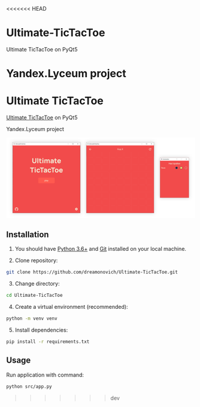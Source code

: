 <<<<<<< HEAD
# Ultimate-TicTacToe
Ultimate TicTacToe on PyQt5

Yandex.Lyceum project
=======
# Ultimate TicTacToe

[Ultimate TicTacToe](https://en.wikipedia.org/wiki/Ultimate_tic-tac-toe) on PyQt5

Yandex.Lyceum project

![](showcase.png)

## Installation

1. You should have [Python 3.6+](https://www.python.org/downloads/) and [Git](https://git-scm.com/downloads) installed on your local machine.

2. Clone repository:

```bash
git clone https://github.com/dreamonovich/Ultimate-TicTacToe.git
```

3. Change directory:

```bash
cd Ultimate-TicTacToe
```

4. Create a virtual environment (recommended):

```bash
python -m venv venv
```

5. Install dependencies:

```bash
pip install -r requirements.txt
```
## Usage

Run application with command:

```bash
python src/app.py
```
>>>>>>> dev
